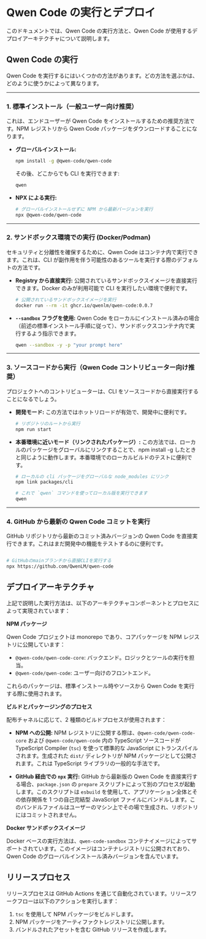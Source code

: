 # Qwen Code の実行とデプロイ

このドキュメントでは、Qwen Code の実行方法と、Qwen Code が使用するデプロイアーキテクチャについて説明します。

## Qwen Code の実行

Qwen Code を実行するにはいくつかの方法があります。どの方法を選ぶかは、どのように使うかによって異なります。

---

### 1. 標準インストール（一般ユーザー向け推奨）

これは、エンドユーザーが Qwen Code をインストールするための推奨方法です。NPM レジストリから Qwen Code パッケージをダウンロードすることになります。

- **グローバルインストール:**

  ```bash
  npm install -g @qwen-code/qwen-code
  ```

  その後、どこからでも CLI を実行できます:

  ```bash
  qwen
  ```

- **NPX による実行:**

  ```bash
  # グローバルインストールせずに NPM から最新バージョンを実行
  npx @qwen-code/qwen-code
  ```

---

### 2. サンドボックス環境での実行 (Docker/Podman)

セキュリティと分離性を確保するために、Qwen Code はコンテナ内で実行できます。これは、CLI が副作用を伴う可能性のあるツールを実行する際のデフォルトの方法です。

- **Registry から直接実行:**
  公開されているサンドボックスイメージを直接実行できます。Docker のみが利用可能で CLI を実行したい環境で便利です。
  ```bash
  # 公開されているサンドボックスイメージを実行
  docker run --rm -it ghcr.io/qwenlm/qwen-code:0.0.7
  ```
- **`--sandbox` フラグを使用:**
  Qwen Code をローカルにインストール済みの場合（前述の標準インストール手順に従って）、サンドボックスコンテナ内で実行するよう指示できます。
  ```bash
  qwen --sandbox -y -p "your prompt here"
  ```

---

### 3. ソースコードから実行（Qwen Code コントリビューター向け推奨）

プロジェクトへのコントリビューターは、CLI をソースコードから直接実行することになるでしょう。

- **開発モード:**
  この方法ではホットリロードが有効で、開発中に便利です。
  ```bash
  # リポジトリのルートから実行
  npm run start
  ```
- **本番環境に近いモード（リンクされたパッケージ）:**
  この方法では、ローカルのパッケージをグローバルにリンクすることで、npm install -g したときと同じように動作します。本番環境でのローカルビルドのテストに便利です。

  ```bash
  # ローカルの cli パッケージをグローバルな node_modules にリンク
  npm link packages/cli

  # これで `qwen` コマンドを使ってローカル版を実行できます
  qwen
  ```

---

### 4. GitHub から最新の Qwen Code コミットを実行

GitHub リポジトリから最新のコミット済みバージョンの Qwen Code を直接実行できます。これはまだ開発中の機能をテストするのに便利です。

```bash

# GitHubのmainブランチから直接CLIを実行する
npx https://github.com/QwenLM/qwen-code
```

## デプロイアーキテクチャ

上記で説明した実行方法は、以下のアーキテクチャコンポーネントとプロセスによって実現されています：

**NPM パッケージ**

Qwen Code プロジェクトは monorepo であり、コアパッケージを NPM レジストリに公開しています：

- `@qwen-code/qwen-code-core`: バックエンド。ロジックとツールの実行を担当。
- `@qwen-code/qwen-code`: ユーザー向けのフロントエンド。

これらのパッケージは、標準インストール時やソースから Qwen Code を実行する際に使用されます。

**ビルドとパッケージングのプロセス**

配布チャネルに応じて、2 種類のビルドプロセスが使用されます：

- **NPM への公開:** NPM レジストリに公開する際は、`@qwen-code/qwen-code-core` および `@qwen-code/qwen-code` 内の TypeScript ソースコードが TypeScript Compiler (`tsc`) を使って標準的な JavaScript にトランスパイルされます。生成された `dist/` ディレクトリが NPM パッケージとして公開されます。これは TypeScript ライブラリの一般的な手法です。

- **GitHub 経由での `npx` 実行:** GitHub から最新版の Qwen Code を直接実行する場合、`package.json` の `prepare` スクリプトによって別のプロセスが起動します。このスクリプトは `esbuild` を使用して、アプリケーション全体とその依存関係を 1 つの自己完結型 JavaScript ファイルにバンドルします。このバンドルファイルはユーザーのマシン上でその場で生成され、リポジトリにはコミットされません。

**Docker サンドボックスイメージ**

Docker ベースの実行方法は、`qwen-code-sandbox` コンテナイメージによってサポートされています。このイメージはコンテナレジストリに公開されており、Qwen Code のグローバルインストール済みバージョンを含んでいます。

## リリースプロセス

リリースプロセスは GitHub Actions を通じて自動化されています。リリースワークフローは以下のアクションを実行します：

1.  `tsc` を使用して NPM パッケージをビルドします。
2.  NPM パッケージをアーティファクトレジストリに公開します。
3.  バンドルされたアセットを含む GitHub リリースを作成します。
